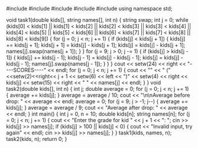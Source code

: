 #include <fstream>
#include <iomanip>
#include <iostream>
#include <limits>
#include <string>
using namespace std;

void task1(double kids[], string names[], int n) {
  string swap;
  int j = 0;
  while (kids[0] < kids[1] || kids[1] < kids[2] || kids[2] < kids[3] ||
         kids[3] < kids[4] || kids[4] < kids[5] || kids[5] < kids[6] ||
         kids[6] < kids[7] || kids[7] < kids[8] || kids[8] < kids[9]) {
    for (j = 0; j < n; j += 1) {
      if (kids[j] < kids[j + 1]) {
        kids[j] += kids[j + 1];
        kids[j + 1] = kids[j] - kids[j + 1];
        kids[j] = kids[j] - kids[j + 1];
        names[j].swap(names[j + 1]);
      }
    }
    for (j = 9; j > 0; j -= 1) {
      if (kids[j] > kids[j - 1]) {
        kids[j] += kids[j - 1];
        kids[j - 1] = kids[j] - kids[j - 1];
        kids[j] = kids[j] - kids[j - 1];
        names[j].swap(names[j - 1]);
      }
    }
  }
  cout << setw(24) << right << "----SCORES----" << endl;
  for (j = 0; j < n; j += 1) {
    cout << ""
         << " (" <<setw(2)<<right<< j + 1 << setw(6) << left << ")" << setw(4) << right
         << kids[j] << setw(15) << right << " " << names[j] << endl;
  }
}
void task2(double kids[], int n) {
  int j;
  double average = 0;
  for (j = 0; j < n; j += 1) {
    average += kids[j];
  }
  average = average / 10;
  cout << "\n\nAverage before drop: " << average << endl;
  average = 0;
  for (j = 9; j > -1; j--) {
    average += kids[j];
  }
  average = average / 9;
  cout << "Average after drop: " << average << endl;
}
int main() {
  int j = 0, n = 10;
  double kids[n];
  string names[n];
  for (j = 0; j < n; j += 1) {
    cout << "Enter the grade for kid " << j + 1 << ": ";
    cin >> kids[j] >> names[j];
    if (kids[j] > 100 || kids[j] < 0) {
      cout << "Invalid input, try again" << endl;
      cin >> kids[j] >> names[j];
    }
  }
  task1(kids, names, n);
  task2(kids, n);
  return 0;
}
